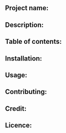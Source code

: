 ## Project name:

## Description:

## Table of contents:

## Installation:

## Usage:

## Contributing:

## Credit:

## Licence:

